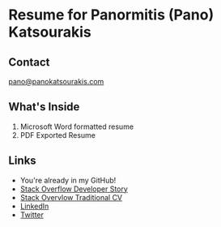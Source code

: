 # Resume for Panormitis (Pano) Katsourakis
## Contact
<pano@panokatsourakis.com>
## What's Inside
1. Microsoft Word formatted resume
2. PDF Exported Resume
## Links
* You're already in my GitHub!
* [Stack Overflow Developer Story](https://stackoverflow.com/story/pano)
* [Stack Overvlow Traditional CV](https://stackoverflow.com/cv/pano)
* [LinkedIn](https://www.linkedin.com/in/pkatsourakis/)
* [Twitter](https://twitter.com/Panohh)

